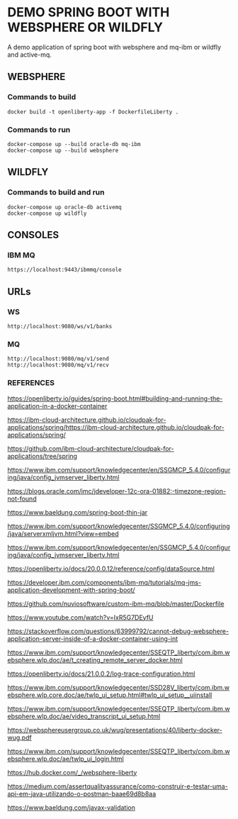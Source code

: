 # DEMO SPRING BOOT WITH WEBSPHERE OR WILDFLY

A demo application of spring boot with websphere and mq-ibm or wildfly and active-mq.

## WEBSPHERE

### Commands to build

```
docker build -t openliberty-app -f DockerfileLiberty .
```

### Commands to run

```
docker-compose up --build oracle-db mq-ibm
docker-compose up --build websphere
```

## WILDFLY

### Commands to build and run

```
docker-compose up oracle-db activemq
docker-compose up wildfly
```

## CONSOLES

### IBM MQ

```
https://localhost:9443/ibmmq/console
```

## URLs

### WS

```
http://localhost:9080/ws/v1/banks
```

### MQ

```
http://localhost:9080/mq/v1/send
http://localhost:9080/mq/v1/recv
```

### REFERENCES

https://openliberty.io/guides/spring-boot.html#building-and-running-the-application-in-a-docker-container

https://ibm-cloud-architecture.github.io/cloudpak-for-applications/spring/https://ibm-cloud-architecture.github.io/cloudpak-for-applications/spring/

https://github.com/ibm-cloud-architecture/cloudpak-for-applications/tree/spring

https://www.ibm.com/support/knowledgecenter/en/SSGMCP_5.4.0/configuring/java/config_jvmserver_liberty.html

https://blogs.oracle.com/imc/jdeveloper-12c-ora-01882:-timezone-region-not-found

https://www.baeldung.com/spring-boot-thin-jar

https://www.ibm.com/support/knowledgecenter/SSGMCP_5.4.0/configuring/java/serverxmljvm.html?view=embed

https://www.ibm.com/support/knowledgecenter/en/SSGMCP_5.4.0/configuring/java/config_jvmserver_liberty.html

https://openliberty.io/docs/20.0.0.12/reference/config/dataSource.html

https://developer.ibm.com/components/ibm-mq/tutorials/mq-jms-application-development-with-spring-boot/

https://github.com/nuviosoftware/custom-ibm-mq/blob/master/Dockerfile

https://www.youtube.com/watch?v=IxR5G7DEyfU

https://stackoverflow.com/questions/63999792/cannot-debug-websphere-application-server-inside-of-a-docker-container-using-int

https://www.ibm.com/support/knowledgecenter/SSEQTP_liberty/com.ibm.websphere.wlp.doc/ae/t_creating_remote_server_docker.html

https://openliberty.io/docs/21.0.0.2/log-trace-configuration.html

https://www.ibm.com/support/knowledgecenter/SSD28V_liberty/com.ibm.websphere.wlp.core.doc/ae/twlp_ui_setup.html#twlp_ui_setup__uiinstall

https://www.ibm.com/support/knowledgecenter/SSEQTP_liberty/com.ibm.websphere.wlp.doc/ae/video_transcript_ui_setup.html

https://websphereusergroup.co.uk/wug/presentations/40/liberty-docker-wug.pdf

https://www.ibm.com/support/knowledgecenter/SSEQTP_liberty/com.ibm.websphere.wlp.doc/ae/twlp_ui_login.html

https://hub.docker.com/_/websphere-liberty

https://medium.com/assertqualityassurance/como-construir-e-testar-uma-api-em-java-utilizando-o-postman-baae69d8b8aa

https://www.baeldung.com/javax-validation